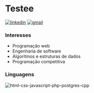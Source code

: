 # Testee

<p>
    <a href="https://www.linkedin.com/in/victorrschmidt"><img src="https://img.shields.io/badge/LinkedIn-0077B5?style=for-the-badge&logo=linkedin&logoColor=white" alt="linkedin"></a>
    <a href="mailto:vicoschmidt@gmail.com"><img src="https://img.shields.io/badge/Gmail-D14836?style=for-the-badge&logo=gmail&logoColor=white" alt="gmail"></a>
</p>


### Interesses

- Programação web
- Engenharia de software
- Algoritmos e estruturas de dados
- Programação competitiva

### Linguagens

<img src="https://skillicons.dev/icons?i=html,css,js,php,postgres,cpp" alt="html-css-javascript-php-postgres-cpp">
